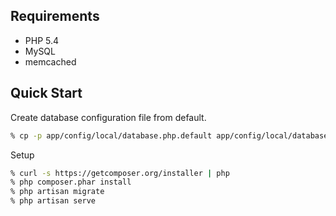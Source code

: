 
## Requirements

- PHP 5.4
- MySQL
- memcached

## Quick Start

Create database configuration file from default.

```bash
% cp -p app/config/local/database.php.default app/config/local/database.php
```

Setup

```bash
% curl -s https://getcomposer.org/installer | php
% php composer.phar install
% php artisan migrate
% php artisan serve
```